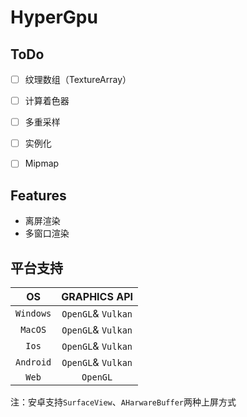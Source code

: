 # HyperGpu
## ToDo
- [ ] 纹理数组（TextureArray）

- [ ] 计算着色器
- [ ] 多重采样
- [ ] 实例化
- [ ] Mipmap



## Features

* 离屏渲染
* 多窗口渲染



## 平台支持

|    OS     |    GRAPHICS API    |
| :-------: | :----------------: |
| `Windows` | `OpenGL`& `Vulkan` |
|  `MacOS`  | `OpenGL`& `Vulkan` |
|   `Ios`   | `OpenGL`& `Vulkan` |
| `Android` | `OpenGL`& `Vulkan` |
|   `Web`   |      `OpenGL`      |

注：安卓支持`SurfaceView`、`AHarwareBuffer`两种上屏方式
